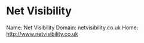 
# Net Visibility

Name: Net Visibility
Domain: netvisibility.co.uk
Home: http://www.netvisibility.co.uk
